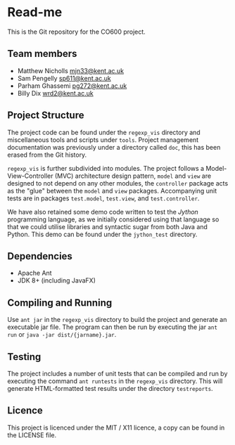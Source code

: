 # Read-me

This is the Git repository for the CO600 project.

## Team members

* Matthew Nicholls <mjn33@kent.ac.uk>
* Sam Pengelly <sp611@kent.ac.uk>
* Parham Ghassemi <pg272@kent.ac.uk>
* Billy Dix <wrd2@kent.ac.uk>

## Project Structure

The project code can be found under the `regexp_vis` directory and miscellaneous
tools and scripts under `tools`. Project management documentation was previously
under a directory called `doc`, this has been erased from the Git history.

`regexp_vis` is further subdivided into modules. The project follows a
Model-View-Controller (MVC) architecture design pattern, `model` and `view` are
designed to not depend on any other modules, the `controller` package acts as
the "glue" between the `model` and `view` packages. Accompanying unit tests are
in packages `test.model`, `test.view`, and `test.controller`.

We have also retained some demo code written to test the *Jython* programming
language, as we initially considered using that language so that we could
utilise libraries and syntactic sugar from both Java and Python. This demo can
be found under the `jython_test` directory.

## Dependencies

- Apache Ant
- JDK 8+ (including JavaFX)

## Compiling and Running

Use `ant jar` in the `regexp_vis` directory to build the project and generate an
executable jar file. The program can then be run by executing the jar `ant run`
or `java -jar dist/{jarname}.jar`.

## Testing

The project includes a number of unit tests that can be compiled and run by
executing the command `ant runtests` in the `regexp_vis` directory. This will
generate HTML-formatted test results under the directory `testreports`.

## Licence

This project is licenced under the MIT / X11 licence, a copy can be found in the
LICENSE file.
